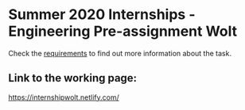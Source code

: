 # Summer 2020 Internships - Engineering Pre-assignment Wolt

Check the [requirements](https://github.com/vynmetropolia/Wolt_Intern_summer2020/blob/master/README.md) to find out more information about the task.

## Link to the working page:
https://internshipwolt.netlify.com/

